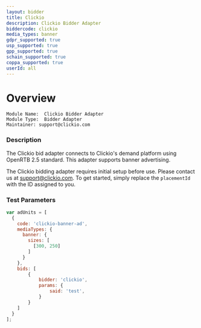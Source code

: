 ```yaml
---
layout: bidder
title: Clickio
description: Clickio Bidder Adapter
biddercode: clickio
media_types: banner
gdpr_supported: true
usp_supported: true
gpp_supported: true
schain_supported: true
coppa_supported: true
userId: all
---
```


# Overview

```
Module Name:  Clickio Bidder Adapter
Module Type:  Bidder Adapter
Maintainer: support@clickio.com
```

### Description

The Clickio bid adapter connects to Clickio's demand platform using OpenRTB 2.5 standard. This adapter supports banner advertising.

The Clickio bidding adapter requires initial setup before use. Please contact us at [support@clickio.com](mailto:support@clickio.com).
To get started, simply replace the ``placementId`` with the ID assigned to you.

### Test Parameters

```javascript
var adUnits = [
  {
    code: 'clickio-banner-ad',
    mediaTypes: {
      banner: {
        sizes: [
          [300, 250]
        ]
      }
    },
    bids: [
        {
            bidder: 'clickio',
            params: {
                said: 'test',
            }
        }
    ]
  }
];
```
